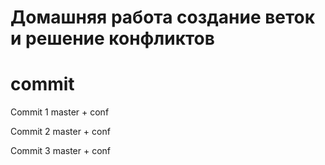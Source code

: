 # Домашняя работа создание веток и решение конфликтов

# commit

Commit 1 master + conf  

Commit 2 master + conf 

Commit 3 master + conf